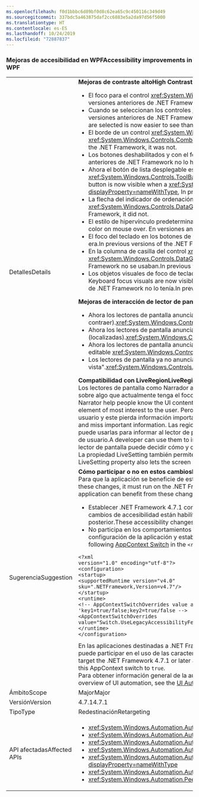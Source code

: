 ```yaml
---
ms.openlocfilehash: f0d1bbbc6d89bf0d8c62ea65c9c450116c349d49
ms.sourcegitcommit: 337bdc5a463875daf2cc6883e5a2da97d56f5000
ms.translationtype: HT
ms.contentlocale: es-ES
ms.lasthandoff: 10/24/2019
ms.locfileid: "72887837"
---
```

### <a name="accessibility-improvements-in-wpf"></a><span data-ttu-id="06cbb-101">Mejoras de accesibilidad en WPF</span><span class="sxs-lookup"><span data-stu-id="06cbb-101">Accessibility improvements in WPF</span></span>

|   |   |
|---|---|
|<span data-ttu-id="06cbb-102">Detalles</span><span class="sxs-lookup"><span data-stu-id="06cbb-102">Details</span></span>|<span data-ttu-id="06cbb-103">**Mejoras de contraste alto**</span><span class="sxs-lookup"><span data-stu-id="06cbb-103">**High Contrast improvements**</span></span><br><ul><li><span data-ttu-id="06cbb-104">El foco para el control <xref:System.Windows.Controls.Expander> ahora es visible.</span><span class="sxs-lookup"><span data-stu-id="06cbb-104">The focus for the <xref:System.Windows.Controls.Expander> control is now visible.</span></span> <span data-ttu-id="06cbb-105">En versiones anteriores de .NET Framework no lo era.</span><span class="sxs-lookup"><span data-stu-id="06cbb-105">In previous versions of the .NET Framework, it was not.</span></span></li><li><span data-ttu-id="06cbb-106">Cuando se seleccionan los controles <xref:System.Windows.Controls.CheckBox> y <xref:System.Windows.Controls.RadioButton>, ahora el texto es más fácil ver que en versiones anteriores de .NET Framework.</span><span class="sxs-lookup"><span data-stu-id="06cbb-106">The text in <xref:System.Windows.Controls.CheckBox> and <xref:System.Windows.Controls.RadioButton> controls when they are selected is now easier to see than in previous .NET Framework versions.</span></span></li><li><span data-ttu-id="06cbb-107">El borde de un control <xref:System.Windows.Controls.ComboBox> deshabilitado ahora tiene el mismo color que el texto deshabilitado.</span><span class="sxs-lookup"><span data-stu-id="06cbb-107">The border of a disabled <xref:System.Windows.Controls.ComboBox> is now the same color as the disabled text.</span></span> <span data-ttu-id="06cbb-108">En versiones anteriores de .NET Framework no lo tenía.</span><span class="sxs-lookup"><span data-stu-id="06cbb-108">In previous versions of the .NET Framework, it was not.</span></span></li><li><span data-ttu-id="06cbb-109">Los botones deshabilitados y con el foco ahora usan el color de tema correcto.</span><span class="sxs-lookup"><span data-stu-id="06cbb-109">Disabled and focused buttons now use the correct theme color.</span></span> <span data-ttu-id="06cbb-110">En versiones anteriores de .NET Framework no lo hacían.</span><span class="sxs-lookup"><span data-stu-id="06cbb-110">In previous versions of the .NET Framework, they did not.</span></span></li><li><span data-ttu-id="06cbb-111">Ahora el botón de lista desplegable es visible cuando el estilo de un control <xref:System.Windows.Controls.ComboBox> se establece en <xref:System.Windows.Controls.ToolBar.ComboBoxStyleKey?displayProperty=nameWithType>. En versiones anteriores de .NET Framework no lo era.</span><span class="sxs-lookup"><span data-stu-id="06cbb-111">The dropdown button is now visible when a <xref:System.Windows.Controls.ComboBox> control's style is set to <xref:System.Windows.Controls.ToolBar.ComboBoxStyleKey?displayProperty=nameWithType>, In previous versions of the .NET Framework, it was not.</span></span></li><li><span data-ttu-id="06cbb-112">La flecha del indicador de ordenación en un control <xref:System.Windows.Controls.DataGrid> ahora usa los colores del tema.</span><span class="sxs-lookup"><span data-stu-id="06cbb-112">The sort indicator arrow in a <xref:System.Windows.Controls.DataGrid> control now uses theme colors.</span></span> <span data-ttu-id="06cbb-113">En versiones anteriores de .NET Framework no lo hacía.</span><span class="sxs-lookup"><span data-stu-id="06cbb-113">In previous versions of the .NET Framework, it did not.</span></span></li><li><span data-ttu-id="06cbb-114">El estilo de hipervínculo predeterminado cambia ahora al color de tema correcto al pasar el mouse.</span><span class="sxs-lookup"><span data-stu-id="06cbb-114">The default hyperlink style now changes to the correct theme color on mouse over.</span></span> <span data-ttu-id="06cbb-115">En versiones anteriores de .NET Framework no lo hacía.</span><span class="sxs-lookup"><span data-stu-id="06cbb-115">In previous versions of the .NET Framework, it did not.</span></span></li><li><span data-ttu-id="06cbb-116">El foco del teclado en los botones de radio ahora es visible.</span><span class="sxs-lookup"><span data-stu-id="06cbb-116">The Keyboard focus on radio buttons is now visible.</span></span> <span data-ttu-id="06cbb-117">En versiones anteriores de .NET Framework no lo era.</span><span class="sxs-lookup"><span data-stu-id="06cbb-117">In previous versions of the .NET Framework, it was not.</span></span></li><li><span data-ttu-id="06cbb-118">En la columna de casilla del control <xref:System.Windows.Controls.DataGrid> ahora se usan los colores esperados para los comentarios de foco de teclado.</span><span class="sxs-lookup"><span data-stu-id="06cbb-118">The <xref:System.Windows.Controls.DataGrid> control's checkbox column now uses the expected colors for keyboard focus feedback.</span></span> <span data-ttu-id="06cbb-119">En versiones anteriores de .NET Framework no se usaban.</span><span class="sxs-lookup"><span data-stu-id="06cbb-119">In previous versions of the .NET Framework, it did not.</span></span></li><li><span data-ttu-id="06cbb-120">Los objetos visuales de foco de teclado son ahora visibles en los controles <xref:System.Windows.Controls.ComboBox> y <xref:System.Windows.Controls.ListBox>.</span><span class="sxs-lookup"><span data-stu-id="06cbb-120">the Keyboard focus visuals are now visible on <xref:System.Windows.Controls.ComboBox> and <xref:System.Windows.Controls.ListBox> controls.</span></span> <span data-ttu-id="06cbb-121">En versiones anteriores de .NET Framework no lo tenía.</span><span class="sxs-lookup"><span data-stu-id="06cbb-121">In previous versions of the .NET Framework, it was not.</span></span></p></li></ul><span data-ttu-id="06cbb-122">**Mejoras de interacción de lector de pantalla**</span><span class="sxs-lookup"><span data-stu-id="06cbb-122">**Screen reader interaction improvements**</span></span><br><ul><li><span data-ttu-id="06cbb-123">Ahora los lectores de pantalla anuncian los controles <xref:System.Windows.Controls.Expander> correctamente como grupos (expandir o contraer).</span><span class="sxs-lookup"><span data-stu-id="06cbb-123"><xref:System.Windows.Controls.Expander> controls are now correctly announced as groups (expand/collapse) by screen readers.</span></span></li><li><span data-ttu-id="06cbb-124">Ahora los lectores de pantalla anuncian los controles <xref:System.Windows.Controls.DataGridCell> correctamente como celdas de cuadrícula de datos (localizadas).</span><span class="sxs-lookup"><span data-stu-id="06cbb-124"><xref:System.Windows.Controls.DataGridCell> controls are now correctly announced as data grid cell (localized) by screen readers.</span></span></li><li><span data-ttu-id="06cbb-125">Ahora los lectores de pantalla anunciarán el nombre de un <xref:System.Windows.Controls.ComboBox> editable.</span><span class="sxs-lookup"><span data-stu-id="06cbb-125">Screen readers will now announce the name of an editable <xref:System.Windows.Controls.ComboBox>.</span></span></li><li><span data-ttu-id="06cbb-126">Los lectores de pantalla ya no anuncian los controles <xref:System.Windows.Controls.PasswordBox> como &quot;no hay elemento a la vista&quot;.</span><span class="sxs-lookup"><span data-stu-id="06cbb-126"><xref:System.Windows.Controls.PasswordBox> controls are no longer announced as &quot;no item in view&quot; by screen readers.</span></span></p></li></ul><span data-ttu-id="06cbb-127">**Compatibilidad con LiveRegion**</span><span class="sxs-lookup"><span data-stu-id="06cbb-127">**LiveRegion support**</span></span><br><span data-ttu-id="06cbb-128">Los lectores de pantalla como Narrador ayudan a los usuarios a conocer el contenido de la interfaz de usuario de una aplicación, por lo general mediante la descripción sobre algo que actualmente tenga el foco en la interfaz de usuario, ya que probablemente sea el elemento de más interés para el usuario.</span><span class="sxs-lookup"><span data-stu-id="06cbb-128">Screen readers such as Narrator help people know the UI contents of an application, usually by describing something about the UI that's currently focused, because that is probably the element of most interest to the user.</span></span> <span data-ttu-id="06cbb-129">Pero si un elemento de la interfaz de usuario cambia en alguna parte de la pantalla y no tiene el foco, puede que no se notifique al usuario y este pierda información importante.</span><span class="sxs-lookup"><span data-stu-id="06cbb-129">However, if a UI element changes somewhere in the screen and it does not have the focus, the user may not be informed and miss important information.</span></span> <span data-ttu-id="06cbb-130">Las regiones activas están diseñadas para solucionar este problema.</span><span class="sxs-lookup"><span data-stu-id="06cbb-130">LiveRegions are meant to solve this problem.</span></span> <span data-ttu-id="06cbb-131">Un desarrollador puede usarlas para informar al lector de pantalla o a cualquier otro cliente de [UI Automation](~/docs/framework/ui-automation/ui-automation-overview.md) de que se ha realizado un cambio importante en un elemento de la interfaz de usuario.</span><span class="sxs-lookup"><span data-stu-id="06cbb-131">A developer can use them to inform the screen reader or any other [UI Automation](~/docs/framework/ui-automation/ui-automation-overview.md) client that an important change has been made to a UI element.</span></span> <span data-ttu-id="06cbb-132">Luego el lector de pantalla puede decidir cómo y cuándo informar al usuario de este cambio.</span><span class="sxs-lookup"><span data-stu-id="06cbb-132">The screen reader can then decide how and when to inform the user of this change.</span></span> <span data-ttu-id="06cbb-133">La propiedad LiveSetting también permite al lector de pantalla saber la importancia de informar al usuario de los cambios realizados en la interfaz de usuario.</span><span class="sxs-lookup"><span data-stu-id="06cbb-133">The LiveSetting property also lets the screen reader know how important it is to inform the user of the change made to the UI.</span></span>|
|<span data-ttu-id="06cbb-134">Sugerencia</span><span class="sxs-lookup"><span data-stu-id="06cbb-134">Suggestion</span></span>|<span data-ttu-id="06cbb-135">**Cómo participar o no en estos cambios**</span><span class="sxs-lookup"><span data-stu-id="06cbb-135">**How to opt in or out of these changes**</span></span><br><span data-ttu-id="06cbb-136">Para que la aplicación se beneficie de estos cambios, se debe ejecutar en .NET Framework 4.7.1 o una versión posterior.</span><span class="sxs-lookup"><span data-stu-id="06cbb-136">In order for the application to benefit from these changes, it must run on the .NET Framework 4.7.1 or later.</span></span> <span data-ttu-id="06cbb-137">La aplicación se puede beneficiar de estos cambios de cualquiera de las maneras siguientes:</span><span class="sxs-lookup"><span data-stu-id="06cbb-137">The application can benefit from these changes in either of the following ways:</span></span><ul><li><span data-ttu-id="06cbb-138">Establecer .NET Framework 4.7.1 como destino.</span><span class="sxs-lookup"><span data-stu-id="06cbb-138">Target the .NET Framework 4.7.1.</span></span> <span data-ttu-id="06cbb-139">Éste es el método recomendado.</span><span class="sxs-lookup"><span data-stu-id="06cbb-139">This is the recommended approach.</span></span> <span data-ttu-id="06cbb-140">Estos cambios de accesibilidad están habilitados de forma predeterminada para las aplicaciones de WPF destinadas a .NET Framework 4.7.1 o una versión posterior.</span><span class="sxs-lookup"><span data-stu-id="06cbb-140">These accessibility changes are enabled by default on WPF applications that target the .NET Framework 4.7.1 or later.</span></span></li><li><span data-ttu-id="06cbb-141">No participa en los comportamientos de accesibilidad heredados mediante la adición del [modificador de AppContext](~/docs/framework/configure-apps/file-schema/runtime/appcontextswitchoverrides-element.md) siguiente a la sección <code>&lt;runtime&gt;</code> del archivo de configuración de la aplicación y estableciéndolo en <code>false</code>, como se muestra en el ejemplo siguiente.</span><span class="sxs-lookup"><span data-stu-id="06cbb-141">It opts out of the legacy accessibility behaviors by adding the following [AppContext Switch](~/docs/framework/configure-apps/file-schema/runtime/appcontextswitchoverrides-element.md) in the <code>&lt;runtime&gt;</code> section of the app config file and setting it to <code>false</code>, as the following example shows.</span></span></li></ul><pre><code class="lang-xml">&lt;?xml version=&quot;1.0&quot; encoding=&quot;utf-8&quot;?&gt;&#13;&#10;&lt;configuration&gt;&#13;&#10;&lt;startup&gt;&#13;&#10;&lt;supportedRuntime version=&quot;v4.0&quot; sku=&quot;.NETFramework,Version=v4.7&quot;/&gt;&#13;&#10;&lt;/startup&gt;&#13;&#10;&lt;runtime&gt;&#13;&#10;&lt;!-- AppContextSwitchOverrides value attribute is in the form of &#39;key1=true/false;key2=true/false  --&gt;&#13;&#10;&lt;AppContextSwitchOverrides value=&quot;Switch.UseLegacyAccessibilityFeatures=false&quot; /&gt;&#13;&#10;&lt;/runtime&gt;&#13;&#10;&lt;/configuration&gt;&#13;&#10;</code></pre><span data-ttu-id="06cbb-142">En las aplicaciones destinadas a .NET Framework 4.7.1 o una versión posterior, y en las que se quiere conservar el comportamiento de accesibilidad heredado, se puede participar en el uso de las características de accesibilidad heredadas si se establece explícitamente este modificador de AppContext en <code>true</code>.</span><span class="sxs-lookup"><span data-stu-id="06cbb-142">Applications that target the .NET Framework 4.7.1 or later and want to preserve the legacy accessibility behavior can opt in to the use of legacy accessibility features by explicitly setting this AppContext switch to <code>true</code>.</span></span><br><span data-ttu-id="06cbb-143">Para obtener información general de la automatización de la interfaz de usuario, vea la [información general sobre la Automatización de la interfaz de usuario](~/docs/framework/ui-automation/ui-automation-overview.md).</span><span class="sxs-lookup"><span data-stu-id="06cbb-143">For an overview of UI automation, see the [UI Automation Overview](~/docs/framework/ui-automation/ui-automation-overview.md).</span></span>|
|<span data-ttu-id="06cbb-144">Ámbito</span><span class="sxs-lookup"><span data-stu-id="06cbb-144">Scope</span></span>|<span data-ttu-id="06cbb-145">Major</span><span class="sxs-lookup"><span data-stu-id="06cbb-145">Major</span></span>|
|<span data-ttu-id="06cbb-146">Versión</span><span class="sxs-lookup"><span data-stu-id="06cbb-146">Version</span></span>|<span data-ttu-id="06cbb-147">4.7.1</span><span class="sxs-lookup"><span data-stu-id="06cbb-147">4.7.1</span></span>|
|<span data-ttu-id="06cbb-148">Tipo</span><span class="sxs-lookup"><span data-stu-id="06cbb-148">Type</span></span>|<span data-ttu-id="06cbb-149">Redestinación</span><span class="sxs-lookup"><span data-stu-id="06cbb-149">Retargeting</span></span>|
|<span data-ttu-id="06cbb-150">API afectadas</span><span class="sxs-lookup"><span data-stu-id="06cbb-150">Affected APIs</span></span>|<ul><li><xref:System.Windows.Automation.AutomationElementIdentifiers.LiveSettingProperty?displayProperty=nameWithType></li><li><xref:System.Windows.Automation.AutomationElementIdentifiers.LiveRegionChangedEvent?displayProperty=nameWithType></li><li><xref:System.Windows.Automation.AutomationLiveSetting?displayProperty=nameWithType></li><li><xref:System.Windows.Automation.AutomationProperties.LiveSettingProperty?displayProperty=nameWithType></li><li><xref:System.Windows.Automation.AutomationProperties.SetLiveSetting(System.Windows.DependencyObject,System.Windows.Automation.AutomationLiveSetting)?displayProperty=nameWithType></li><li><xref:System.Windows.Automation.AutomationProperties.GetLiveSetting(System.Windows.DependencyObject)?displayProperty=nameWithType></li><li><xref:System.Windows.Automation.Peers.AutomationPeer.GetLiveSettingCore?displayProperty=nameWithType></li></ul>|
